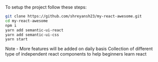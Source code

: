 To setup the project follow these steps:

```bash
git clone https://github.com/shreyansh23/my-react-awesome.git
cd my-react-awesome
npm i
yarn add semantic-ui-react
yarn add semantic-ui-css
yarn start
```
Note - More features will be added on daily basis
Collection of different type of independent react components to help beginners learn react
